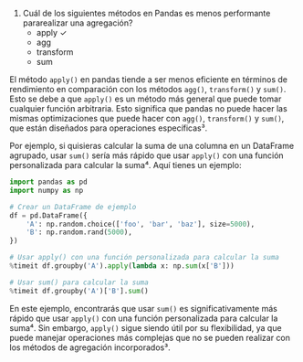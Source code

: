 1. Cuál de los siguientes métodos en Pandas es menos performante pararealizar una agregación?
    - apply $\checkmark$
    - agg
    - transform
    - sum



El método `apply()` en pandas tiende a ser menos eficiente en términos de rendimiento en comparación con los métodos `agg()`, `transform()` y `sum()`. Esto se debe a que `apply()` es un método más general que puede tomar cualquier función arbitraria. Esto significa que pandas no puede hacer las mismas optimizaciones que puede hacer con `agg()`, `transform()` y `sum()`, que están diseñados para operaciones específicas³.

Por ejemplo, si quisieras calcular la suma de una columna en un DataFrame agrupado, usar `sum()` sería más rápido que usar `apply()` con una función personalizada para calcular la suma⁴. Aquí tienes un ejemplo:

```python
import pandas as pd
import numpy as np

# Crear un DataFrame de ejemplo
df = pd.DataFrame({
    'A': np.random.choice(['foo', 'bar', 'baz'], size=5000),
    'B': np.random.rand(5000),
})

# Usar apply() con una función personalizada para calcular la suma
%timeit df.groupby('A').apply(lambda x: np.sum(x['B']))

# Usar sum() para calcular la suma
%timeit df.groupby('A')['B'].sum()
```

En este ejemplo, encontrarás que usar `sum()` es significativamente más rápido que usar `apply()` con una función personalizada para calcular la suma⁴. Sin embargo, `apply()` sigue siendo útil por su flexibilidad, ya que puede manejar operaciones más complejas que no se pueden realizar con los métodos de agregación incorporados³.
